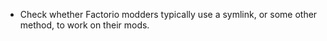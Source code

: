 - Check whether Factorio modders typically use a symlink, or some other method, to work on their mods.
